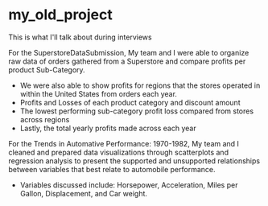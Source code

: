 # my_old_project
This is what I'll talk about during interviews

For the SuperstoreDataSubmission, My team and I were able to organize raw data of orders gathered from a Superstore and compare profits per product Sub-Category. 

- We were also able to show profits for regions that the stores operated in within the United States from orders each year. 
- Profits and Losses of each product category and discount amount 
- The lowest performing sub-category profit loss compared from stores across regions 
- Lastly, the total yearly profits made across each year

For the Trends in Automative Performance: 1970-1982, My team and I cleaned and prepared data visualizations through scatterplots and regression analysis to present the supported and unsupported relationships between variables that best relate to automobile performance. 
- Variables discussed include: Horsepower, Acceleration, Miles per Gallon, Displacement, and Car weight.  

